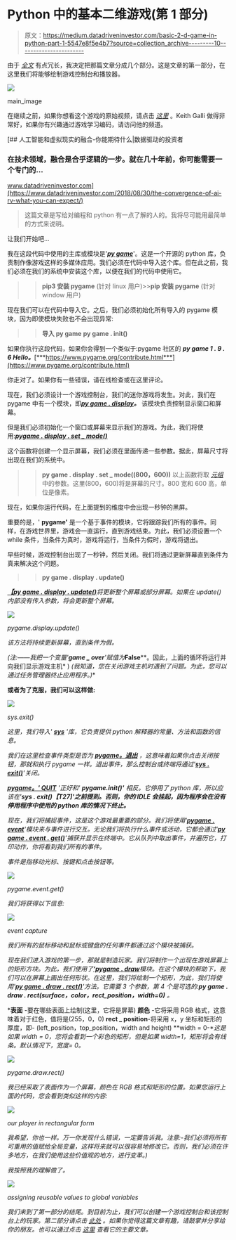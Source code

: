 # Python 中的基本二维游戏(第 1 部分)

> 原文：<https://medium.datadriveninvestor.com/basic-2-d-game-in-python-part-1-5547e8f5e4b7?source=collection_archive---------10----------------------->

由于 [*全文*](https://medium.com/@asishraz/basic-2d-game-in-python-38574c339c50) 有点冗长，我决定把那篇文章分成几个部分。这是文章的第一部分，在这里我们将能够绘制游戏控制台和播放器。

![](img/d38ff44b05f36e69a74c0528a0f1839a.png)

main_image

在继续之前，如果你想看这个游戏的原始视频，请点击 [*这里*](https://www.youtube.com/watch?v=-8n91btt5d8&lc=z22dzrcysrrsd5yvmacdp435unyj5zbexr0inn5bewhw03c010c.1571697702780616) 。Keith Galli 做得非常好，如果你有兴趣通过游戏学习编码，请访问他的频道。

[](https://www.datadriveninvestor.com/2018/08/30/the-convergence-of-ai-rv-what-you-can-expect/) [## 人工智能和虚拟现实的融合-你能期待什么|数据驱动的投资者

### 在技术领域，融合是合乎逻辑的一步。就在几十年前，你可能需要一个专门的…

www.datadriveninvestor.com](https://www.datadriveninvestor.com/2018/08/30/the-convergence-of-ai-rv-what-you-can-expect/) 

> 这篇文章是写给对编程和 python 有一点了解的人的。我将尽可能用最简单的方式来说明。

让我们开始吧…

我在这段代码中使用的主库或模块是'[***py game***](https://www.pygame.org/wiki/about)'。这是一个开源的 python 库，负责制作像游戏这样的多媒体应用。我们必须在代码中导入这个库。但在此之前，我们必须在我们的系统中安装这个库，以便在我们的代码中使用它。

> > **pip3 安装 pygame** (针对 linux 用户)>>**pip 安装 pygame** (针对 window 用户)

现在我们可以在代码中导入它。之后，我们必须初始化所有导入的 pygame 模块，因为即使模块失败也不会出现异常:

> >**导入 py game**
>>**py game . init()**

如果你执行这段代码，如果你会得到一个类似于:pygame 社区的
***py game 1 . 9 . 6
Hello。***[***https://www.pygame.org/contribute.html***](https://www.pygame.org/contribute.html)

你走对了。如果你有一些错误，请在线检查或在这里评论。

现在，我们必须设计一个游戏控制台，我们的迷你游戏将发生。对此，我们在 pygame 中有一个模块，即[***py game . display***](https://www.pygame.org/docs/ref/display.html#pygame.display.set_mode)***。*** 该模块负责控制显示窗口和屏幕。

但是我们必须初始化一个窗口或屏幕来显示我们的游戏。为此，我们将使用:[***pygame . display . set _ mode()***](https://www.pygame.org/docs/ref/display.html#pygame.display.set_mode)

这个函数将创建一个显示屏幕，我们必须在里面传递一些参数。据此，屏幕尺寸将出现在我们的系统中。
>>**py game . display . set _ mode((800，600))**
以上函数将取 [*元组*](https://www.geeksforgeeks.org/tuples-in-python/) 中的参数。这里(800，600)将是屏幕的尺寸。800 宽和 600 高，单位是像素。

现在，如果你运行代码，在上面提到的维度中会出现一秒钟的黑屏。

重要的是，' **pygame'** 是一个基于事件的模块，它将跟踪我们所有的事件。同样，在游戏世界里，游戏会一直运行，直到游戏结束。为此，我们必须设置一个 while 条件，当条件为真时，游戏将运行，当条件为假时，游戏将退出。

早些时候，游戏控制台出现了一秒钟，然后关闭。我们将通过更新屏幕直到条件为真来解决这个问题。
>>**py game . display . update()**

[***【py game . display . update()***](https://www.pygame.org/docs/ref/display.html?highlight=pygame%20display%20update#pygame.display.update)*将更新整个屏幕或部分屏幕。如果在 *update()* 内部没有传入参数，将会更新整个屏幕。*

*![](img/c22284a5758fe66dfc7dfb370e14dc53.png)*

*pygame.display.update()*

*该方法将持续更新屏幕，直到条件为假。*

*(*注:——我把一个变量'****game _ over****'赋值为****False****。因此，上面的循环将运行并向我们显示游戏主机* )
*(我知道，您在关闭游戏主机时遇到了问题。为此，您可以通过任务管理器终止应用程序。)**

**或者为了克服，我们可以这样做:**

*![](img/1a054aa80403437a97d11017406b6775.png)*

*sys.exit()*

*这里，我们导入' [***sys***](https://docs.python.org/2/library/sys.html) '库，它负责提供 python 解释器的常量、方法和函数的信息。*

*我们在这里检查事件类型是否为 [***pygame。退出***](https://inventwithpython.com/pygame/chapter2.html) ，这意味着如果你点击关闭按钮，那就和执行 pygame 一样。退出事件，那么控制台或终端将通过'[***sys . exit()***](https://docs.python.org/2/library/sys.html)'关闭。*

*[**pygame。' QUIT**](https://inventwithpython.com/pygame/chapter2.html) '正好和' **pygame.init()'** 相反。它停用了 python 库，所以应该在'**sys . exit()【T27]'之前提到。否则，你的 IDLE 会挂起，因为程序会在没有停用程序中使用的 python 库的情况下终止。***

*现在，我们将捕捉事件，这是这个游戏最重要的部分。我们将使用'[***pygame . event***](https://www.pygame.org/docs/ref/event.html?highlight=pygame%20event#module-pygame.event)'模块来与事件进行交互。无论我们将执行什么事件或活动，它都会通过'[***py game . event . get()***](https://www.pygame.org/docs/ref/event.html#pygame.event.get)'捕获并显示在终端中。它从队列中取出事件，并遍历它，打印动作，你将看到我们所有的事件。*

*事件是指移动光标、按键和点击按钮等。*

*![](img/98edc11cc0fa3be282e5cb2e6aad1538.png)*

*pygame.event.get()*

*我们将获得以下信息:*

*![](img/1dec371f157acf779463e5c5940f33d2.png)*

*event capture*

*我们所有的鼠标移动和鼠标或键盘的任何事件都通过这个模块被捕获。*

*现在我们进入游戏的第一步，那就是制造玩家。我们将制作一个出现在游戏屏幕上的矩形方块。为此，我们使用了[***‘pygame . draw***](https://www.pygame.org/docs/ref/draw.html?highlight=pygame%20draw#module-pygame.draw)模块。在这个模块的帮助下，我们可以在屏幕上画出任何形状。在这里，我们将绘制一个矩形，为此，我们将使用'[***py game . draw . rect()***](https://www.pygame.org/docs/ref/draw.html#pygame.draw.rect)'方法。它需要 3 个参数，第 4 个是可选的:***py game . draw . rect(surface，color，rect_position，width=0)*** 。*

***表面** -要在哪些表面上绘制(这里，它将是屏幕)
**颜色** -它将采用 RGB 格式，这意味着对于红色，值将是(255，0，0)
**rect _ position**-将采用 x，y 坐标和矩形的厚度，即- (left_position，top_position，width and height)
**width = 0-**这是如果 width = 0，您将会看到一个彩色的矩形，但是如果 width=1，矩形将会有线条。默认情况下，宽度= 0。*

*![](img/4cd502f4775c811b3e5c8da021537176.png)*

*pygame.draw.rect()*

*我已经采取了表面作为一个屏幕，颜色在 RGB 格式和矩形的位置。如果您运行上面的代码，您会看到类似这样的内容:*

*![](img/e7554261ce3da07dd53d1b7f675db924.png)*

*our player in rectangular form*

*我希望，你也一样。万一你发现什么错误，一定要告诉我。注意:-我们必须将所有可重用的值赋给全局变量，这样将来就可以很容易地修改它。否则，我们必须在许多地方，在我们使用这些价值观的地方，进行变革。)*

*我按照我的理解做了。*

*![](img/e4ad4db6c57e7326cf82f8248c6d0cf3.png)*

*assigning reusable values to global variables*

*我们来到了第一部分的结尾。到目前为止，我们可以创建一个游戏控制台和该控制台上的玩家。第二部分请点击 [*此处*](https://medium.com/@asishraz/basic-2-d-game-in-python-part-2-5b1b75b24ac8) 。如果你觉得这篇文章有趣，请鼓掌并分享给你的朋友。也可以通过点击 [*这里*](https://medium.com/@asishraz/basic-2d-game-in-python-38574c339c50) 查看它的主要文章。*